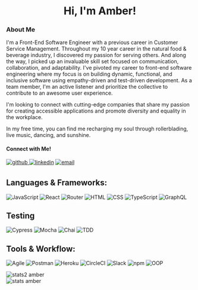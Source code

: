 <h1 align="center">Hi, I'm Amber!</h1>

### About Me
I'm a Front-End Software Engineer with a previous career in Customer Service Management. Throughout my 10 year career in the natural food & beverage industry, I discovered my passion for serving others. And along the way, I picked up an invaluable skill set focused on communication, collaboration, and adaptability. I've pivoted my career to front-end software engineering where my focus is on building dynamic, functional, and inclusive software using empathy-driven and test-driven development. As a team member, I'm an active listener and prioritize the collective to contribute to an awesome user experience.

I'm looking to connect with cutting-edge companies that share my passion for creating accessible applications and promote diversity and equality in the workplace.

In my free time, you can find me recharging my soul through rollerblading, live music, dancing, and sunshine.

#### Connect with Me!
<p>
  <a href="https://github.com/abodnar1" target="_blank"><img src=https://img.shields.io/badge/github-%2324292e.svg?&style=for-the-badge&logo=github&logoColor=white alt=github style="margin-bottom: 5px;" />
  <a href="https://www.linkedin.com/in/amberbodnar/" target="_blank"><img alt="linkedin" src="https://img.shields.io/badge/-LinkedIn-black.svg?style=for-the-badge&logo=linkedin&colorB=1C5D99"/></a>
  <a href="mailto:amber.bodnar@gmail.com"><img alt="email" src="https://img.shields.io/badge/Gmail-D14836?style=for-the-badge&logo=gmail&logoColor=white"/></a>
</p>


## Languages & Frameworks:
![JavaScript](https://img.shields.io/badge/javascript-%23323330.svg?logo=javascript&logoColor=%23F7DF1E&style=for-the-badge)
![React](https://img.shields.io/badge/react-%2320232a.svg?style=for-the-badge&logo=react&logoColor=%2361DAFB)
![Router](https://img.shields.io/badge/ReactRouter-CA4245?style=for-the-badge&logo=reactrouter&logoColor=white)
![HTML](https://img.shields.io/badge/HTML5-E34F26?style=for-the-badge&logo=html5&logoColor=white)
![CSS](https://img.shields.io/badge/CSS3-1572B6?style=for-the-badge&logo=css3&logoColor=white)
![TypeScript](https://img.shields.io/badge/TypeScript-3178C6?style=for-the-badge&logo=typescript&logoColor=white")
![GraphQL](https://img.shields.io/badge/Apollo%20GraphQL-311C87?&style=for-the-badge&logo=Apollo%20GraphQL&logoColor=white)

## Testing
![Cypress](https://img.shields.io/badge/-cypress-%23E5E5E5?style=for-the-badge&logo=cypress&logoColor=058a5e)
![Mocha](https://img.shields.io/badge/Mocha-8D6748?style=for-the-badge&logo=Mocha&logoColor=white)
![Chai](https://img.shields.io/badge/chai-A30701?style=for-the-badge&logo=chai&logoColor=white)
![TDD](https://img.shields.io/badge/TDD%20-6EEE80.svg?&style=for-the-badge&logo=TDD&logoColor=black)

## Tools & Workflow:
![Agile](https://img.shields.io/badge/AGILE%20-2A82E2.svg?&style=for-the-badge&logo=AGILE&logoColor=white)
![Postman](https://img.shields.io/badge/Postman-FF6C37?style=for-the-badge&logo=postman&logoColor=white)
![Heroku](https://img.shields.io/badge/Heroku-430098?style=for-the-badge&logo=heroku&logoColor=white)
![CircleCI](https://img.shields.io/badge/circleci-343434?style=for-the-badge&logo=circleci&logoColor=white)
![Slack](https://img.shields.io/badge/Slack-4A154B.svg?&style=for-the-badge&logo=slack&logoColor=white")
![npm](https://img.shields.io/badge/NPM-%23000000.svg?style=for-the-badge&logo=npm&logoColor=white)
![OOP](https://img.shields.io/badge/OOP%20-EDD016.svg?&style=for-the-badge&logo=OOP&logoColor=black)
 
![stats2 amber](https://github-readme-stats.vercel.app/api?username=abodnar1&show_icons=true&theme=vue-dark)
<br/>
![stats amber](https://github-readme-stats.vercel.app/api/top-langs?username=abodnar1&show_icons=true&locale=en&layout=compact&theme=vue-dark)

